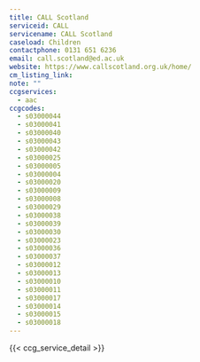 ```yaml
---
title: CALL Scotland
serviceid: CALL
servicename: CALL Scotland
caseload: Children
contactphone: 0131 651 6236
email: call.scotland@ed.ac.uk
website: https://www.callscotland.org.uk/home/
cm_listing_link:
note: ""
ccgservices:
  - aac
ccgcodes:
  - s03000044
  - s03000041
  - s03000040
  - s03000043
  - s03000042
  - s03000025
  - s03000005
  - s03000004
  - s03000020
  - s03000009
  - s03000008
  - s03000029
  - s03000038
  - s03000039
  - s03000030
  - s03000023
  - s03000036
  - s03000037
  - s03000012
  - s03000013
  - s03000010
  - s03000011
  - s03000017
  - s03000014
  - s03000015
  - s03000018
---
```


{{< ccg_service_detail >}}
